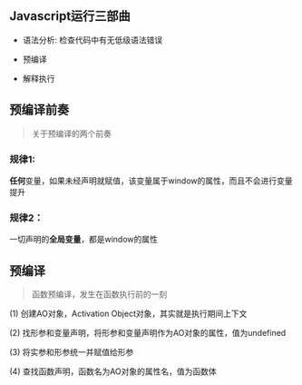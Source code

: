  ## Javascript运行三部曲

  - 语法分析: 检查代码中有无低级语法错误

  - 预编译

  - 解释执行

## 预编译前奏

> 关于预编译的两个前奏

### 规律1:

**任何**变量，如果未经声明就赋值，该变量属于window的属性，而且不会进行变量提升

### 规律2：

一切声明的**全局变量**，都是window的属性

## 预编译

> 函数预编译，发生在函数执行前的一刻

  (1) 创建AO对象，Activation Object对象，其实就是执行期间上下文

  (2) 找形参和变量声明，将形参和变量声明作为AO对象的属性，值为undefined

  (3) 将实参和形参统一并赋值给形参

  (4) 查找函数声明，函数名为AO对象的属性名，值为函数体